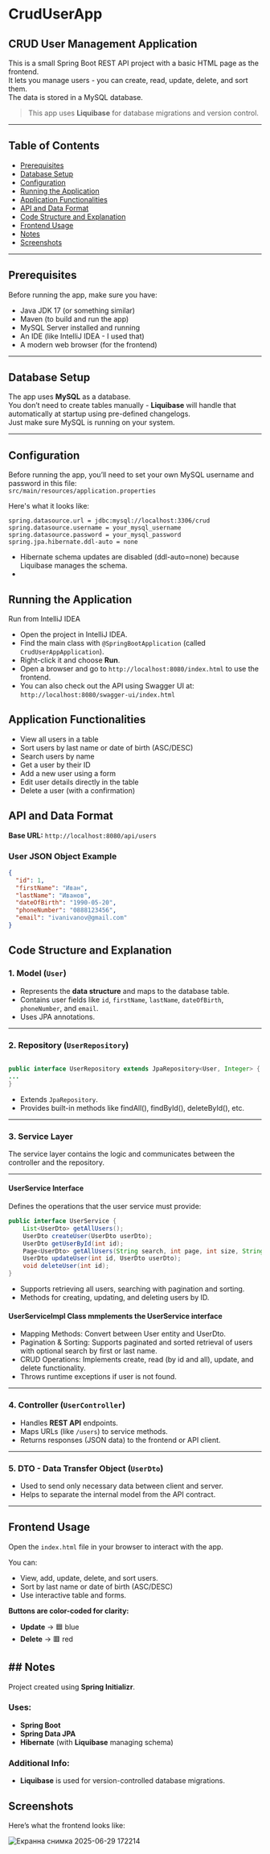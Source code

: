 # CrudUserApp

## CRUD User Management Application

This is a small Spring Boot REST API project with a basic HTML page as the frontend.  
It lets you manage users - you can create, read, update, delete, and sort them.  
The data is stored in a MySQL database.

> This app uses **Liquibase** for database migrations and version control.

---

## Table of Contents

- [Prerequisites](#prerequisites)  
- [Database Setup](#database-setup)  
- [Configuration](#configuration)  
- [Running the Application](#running-the-application)  
- [Application Functionalities](#application-functionalities)  
- [API and Data Format](#api-and-data-format)
- [Code Structure and Explanation](#code-structure-and-explanation)
- [Frontend Usage](#frontend-usage)  
- [Notes](#notes)
- [Screenshots](#screenshots)

---

## Prerequisites

Before running the app, make sure you have:

- Java JDK 17 (or something similar)
- Maven (to build and run the app)
- MySQL Server installed and running
- An IDE (like IntelliJ IDEA - I used that)
- A modern web browser (for the frontend)

---

## Database Setup

The app uses **MySQL** as a database.  
You don’t need to create tables manually - **Liquibase** will handle that automatically at startup using pre-defined changelogs.  
Just make sure MySQL is running on your system.

---

## Configuration

Before running the app, you’ll need to set your own MySQL username and password in this file:  
`src/main/resources/application.properties`

Here's what it looks like:

```properties
spring.datasource.url = jdbc:mysql://localhost:3306/crud
spring.datasource.username = your_mysql_username
spring.datasource.password = your_mysql_password
spring.jpa.hibernate.ddl-auto = none
```
- Hibernate schema updates are disabled (ddl-auto=none) because Liquibase manages the schema.
- 
## Running the Application
 Run from IntelliJ IDEA

- Open the project in IntelliJ IDEA.
- Find the main class with `@SpringBootApplication` (called `CrudUserAppApplication`).
- Right-click it and choose **Run**.
- Open a browser and go to `http://localhost:8080/index.html` to use the frontend.
- You can also check out the API using Swagger UI at:  
  `http://localhost:8080/swagger-ui/index.html`

## Application Functionalities
- View all users in a table
- Sort users by last name or date of birth (ASC/DESC)
- Search users by name
- Get a user by their ID
- Add a new user using a form
- Edit user details directly in the table
- Delete a user (with a confirmation)

## API and Data Format

**Base URL:** `http://localhost:8080/api/users`

### User JSON Object Example

```json
{
  "id": 1,
  "firstName": "Иван",
  "lastName": "Иванов",
  "dateOfBirth": "1990-05-20",
  "phoneNumber": "0888123456",
  "email": "ivanivanov@gmail.com"
}
```

## Code Structure and Explanation

### 1. Model (`User`)

- Represents the **data structure** and maps to the database table.
- Contains user fields like `id`, `firstName`, `lastName`, `dateOfBirth`, `phoneNumber`, and `email`.
- Uses JPA annotations.

---

### 2. Repository (`UserRepository`)

```java

public interface UserRepository extends JpaRepository<User, Integer> {
...
}
```
- Extends `JpaRepository`.
- Provides built-in methods like findAll(), findById(), deleteById(), etc.

---

### 3. Service Layer

The service layer contains the logic and communicates between the controller and the repository.

---

#### UserService Interface

Defines the operations that the user service must provide:

```java
public interface UserService {
    List<UserDto> getAllUsers();
    UserDto createUser(UserDto userDto);
    UserDto getUserById(int id);
    Page<UserDto> getAllUsers(String search, int page, int size, String sortBy, String sortDir);
    UserDto updateUser(int id, UserDto userDto);
    void deleteUser(int id);
}
```
- Supports retrieving all users, searching with pagination and sorting.
- Methods for creating, updating, and deleting users by ID.

#### UserServiceImpl Class mmplements the UserService interface 

- Mapping Methods: Convert between User entity and UserDto.
- Pagination & Sorting: Supports paginated and sorted retrieval of users with optional search by first or last name.
- CRUD Operations: Implements create, read (by id and all), update, and delete functionality.
- Throws runtime exceptions if user is not found.
---

### 4. Controller (`UserController`)

- Handles **REST API** endpoints.
- Maps URLs (like `/users`) to service methods.
- Returns responses (JSON data) to the frontend or API client.

---

### 5. DTO - Data Transfer Object (`UserDto`)

- Used to send only necessary data between client and server.
- Helps to separate the internal model from the API contract.

---

## Frontend Usage

Open the `index.html` file in your browser to interact with the app.

You can:

- View, add, update, delete, and sort users.
- Sort by last name or date of birth (ASC/DESC)
- Use interactive table and forms.

**Buttons are color-coded for clarity:**

- **Update** → 🟦 blue  
- **Delete** → 🟥 red

## ## Notes

Project created using **Spring Initializr**.

### Uses:

- **Spring Boot**
- **Spring Data JPA**
- **Hibernate** (with **Liquibase** managing schema)

### Additional Info:

- **Liquibase** is used for version-controlled database migrations.

## Screenshots
Here’s what the frontend looks like:

![Екранна снимка 2025-06-29 172214](https://github.com/user-attachments/assets/a4c2d5fd-9e35-4e97-b2fd-5352a78d1fee)



